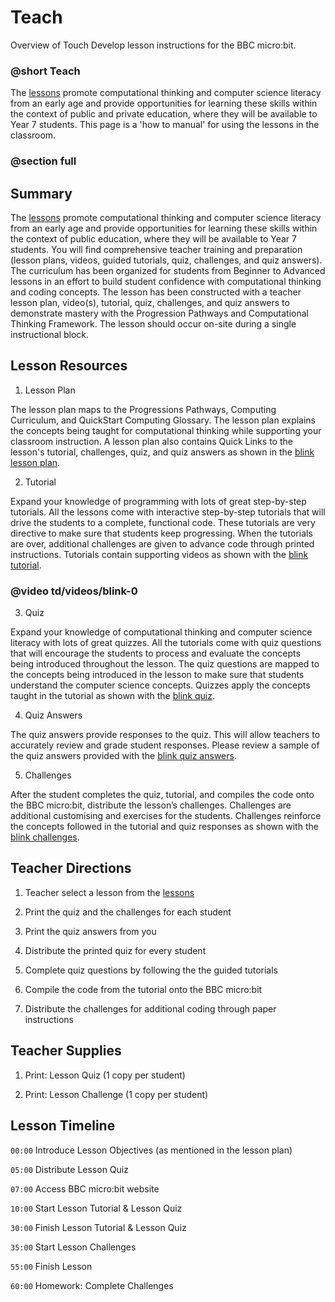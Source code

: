 # Teach

Overview of Touch Develop lesson instructions for the BBC micro:bit.

### @short Teach

The [lessons](/lessonss) promote computational thinking and computer science literacy from an early age and provide opportunities for learning these skills within the context of public and private education, where they will be available to Year 7 students. This page is a 'how to manual' for using the lessons in the classroom.

### @section full

##  Summary

The [lessons](/lessonss) promote computational thinking and computer science literacy from an early age and provide opportunities for learning these skills within the context of public education, where they will be available to Year 7 students. You will find comprehensive teacher training and preparation (lesson plans, videos, guided tutorials, quiz, challenges, and quiz answers). The curriculum has been organized for students from Beginner to Advanced lessons in an effort to build student confidence with computational thinking and coding concepts. The lesson has been constructed with a teacher lesson plan, video(s), tutorial, quiz, challenges, and quiz answers to demonstrate mastery with the Progression Pathways and Computational Thinking Framework. The lesson should occur on-site during a single instructional block.

##  Lesson Resources

1) Lesson Plan

The lesson plan maps to the Progressions Pathways, Computing Curriculum, and QuickStart Computing Glossary. The lesson plan explains the concepts being taught for computational thinking while supporting your classroom instruction. A lesson plan also contains Quick Links to the lesson's tutorial, challenges, quiz, and quiz answers as shown in the [blink lesson plan](/lessons/blink).

2) Tutorial

Expand your knowledge of programming with lots of great step-by-step tutorials. All the lessons come with interactive step-by-step tutorials that will drive the students to a complete, functional code. These tutorials are very directive to make sure that students keep progressing. When the tutorials are over, additional challenges are given to advance code through printed instructions. Tutorials contain supporting videos as shown with the [blink tutorial](/lessons/blink/tutorial).

### @video td/videos/blink-0

3) Quiz

Expand your knowledge of computational thinking and computer science literacy with lots of great quizzes. All the tutorials come with quiz questions that will encourage the students to process and evaluate the concepts being introduced throughout the lesson. The quiz questions are mapped to the concepts being introduced in the lesson to make sure that students understand the computer science concepts. Quizzes apply the concepts taught in the tutorial as shown with the [blink quiz](/lessons/blink/quiz).

4) Quiz Answers

The quiz answers provide responses to the quiz. This will allow teachers to accurately review and grade student responses. Please review a sample of the quiz answers provided with the [blink quiz answers](/lessons/blink/quiz-answers).

5) Challenges

After the student completes the quiz, tutorial, and compiles the code onto the BBC micro:bit, distribute the lesson’s challenges. Challenges are additional customising and exercises for the students. Challenges reinforce the concepts followed in the tutorial and quiz responses as shown with the [blink challenges](/lessons/blink/challenges).

## Teacher Directions

1)  Teacher select a lesson from the [lessons](/lessonss)

2) Print the quiz and the challenges for each student

3) Print the quiz answers from you

4) Distribute the printed quiz for every student

5) Complete quiz questions by following the the guided tutorials

6) Compile the code from the tutorial onto the BBC micro:bit

7)  Distribute the challenges for additional coding through paper instructions

## Teacher Supplies

1) Print: Lesson Quiz (1 copy per student)

2) Print: Lesson Challenge (1 copy per student)

## Lesson Timeline

``00:00`` Introduce Lesson Objectives (as mentioned in the lesson plan)

``05:00`` Distribute Lesson Quiz

``07:00`` Access BBC micro:bit website

``10:00`` Start Lesson Tutorial & Lesson Quiz

``30:00`` Finish Lesson Tutorial & Lesson Quiz

``35:00`` Start Lesson Challenges

``55:00`` Finish Lesson

``60:00`` Homework: Complete Challenges

